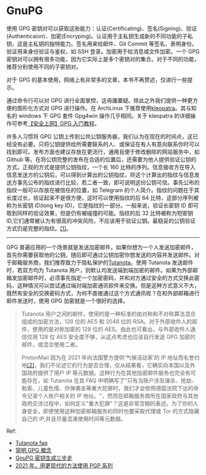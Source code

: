 # GnuPG

使用 GPG 密钥对可以获取这些能力：认证(Certificating)、签名(Signing)、验证(Authenticaion)、加密(Encryping)。认证用于主私钥生成新的不同功能的子私钥，这是主私钥的独特能力。签名用来给邮件、Git Commit 等签名，表明身份。验证用来身份验证与鉴权，如 SSH 登录。加密用于给消息或文件加密。一个 GPG 密钥对可以拥有很多功能，因为它实际上是多个密钥对的集合。对于不同的功能，推荐分别使用不同的子密钥对。

对于 GPG 的基本使用，网络上有非常多的文章，本书不再赘述，仅进行一些提示。

通过命令行可以对 GPG 进行全面掌控，这毋庸置疑。除此之外我们提供一种更方便的图形化方式对 GPG 进行操作。在 ArchLinux 下推荐使用[kleopatra](https://archlinux.org/packages/extra/x86_64/kleopatra/)。其与知名的 windows 下 GPG 套件 Gpg4win 操作几乎相同。关于 kleopatra 的详细操作可参考[【安全上网】GPG 入门教程](https://pincong.rocks/article/11717)。

许多人习惯将 GPG 公钥上传到公共公钥服务器，我们认为在现在的时间点，这已经没有必要。只将公钥提供给所需要联系的人、或保证在有人有意向联系你时可以找到即可。发布方面也建议存放在更流行，通用且便于修改删除的网站服务中，如 Github 等。在将公钥完整的发布在合适的位置后，还需要为他人提供验证公钥的方式。正规的方式是提供公钥指纹，一个长 160 比特的序列。信息接收方在导入信息发送方的公钥后，可以得到计算出的公钥指纹，将这个计算出的指纹与信息发送方事先公布的指纹进行比较，若二者一致，即可说明这份公钥可信。事先公布的指纹一般可以存放在被信任的位置，如 Telegram 的个人简介。指纹的问题在于其长度过长，验证起来不是很方便，这时可以使用指纹的后 64 比特，这部分序列被称为长密钥 ID(long key ID)，它是指纹的一部分。一般来说，验证长密钥 ID 即可取到同样的验证效果，但是仍有被碰撞的可能。指纹的后 32 比特被称为短密钥 ID,它们通常被认为有很高的冲突风险，不应该用于验证公钥。最稳妥的公钥验证方式仍是完整的指纹。[[1]](https://superuser.com/questions/769452/what-is-a-openpgp-gnupg-key-id)。

---

GPG 普遍应用的一个场景就是发送加密邮件。如果你想为一个人发送加密邮件，首先你需要获取他的公钥。随后即可通过公钥加密你想发送的内容并发送邮件。对于邮箱服务商，我们推荐致力于隐私保护的[Tutanota](https://tutanota.com/)。使用 Tutanota 发送邮件时，若双方均为 Tutanota 用户，则默认均发送端到端加密的邮件。如果为外部邮箱发加密邮件时，必须事先指定一个加密密码，并和对方通过安全的方式交换此密码，这种情况可以尝试通过端对端加密通讯软件来交换。但是这种方式意义不大，既然有安全的交换密码方式，为何不直接通过这个方式通讯呢？在和外部邮箱进行邮件发送时，使用 GPG 加密就是一个很好的选择。

> Tutanota 用户之间的邮件，使用的是一种标准的由对称和不对称算法混合组成的加密方法，128 位的 AES 和 2048 位的 RSA。对于外部收件人的邮件，使用的是对称加密的 128 位的 AES。由此也可看出，与外部收件人通信仅用 128 位 AES 安全度不够，从这点考虑也应该自行发送 GPG 加密的邮件，或混合使用二者。

> ProtonMail 因为在 2021 年向法国警方提供‘气候活动家’的 IP 地址而名誉扫地[[2]](https://zh.wikipedia.org/wiki/ProtonMail#%E9%81%B5%E5%AE%88%E7%91%9E%E5%A3%AB%E6%B3%95%E9%99%A2%E5%91%BD%E4%BB%A4%E5%92%8CIP%E8%AE%B0%E5%BD%95)，我们不论述它的行为是否合理，仅从结果看，它确实向本国以及外国政府提供了用户 IP 等元数据。这种行为在其他加密邮件服务也完全有可能存在，如 Tutanota 在其 FAQ 中明确写了"只有当账户涉及谋杀、抢劫、勒索、儿童色情、炸弹袭击等重大犯罪时，我们才会依照德国法院下达的命令记录个人账户相关的 IP 地址。"，然而在邮箱服务商所在国家政府与其他政府交涉过程中，如何定义"重大犯罪"？这是非常含糊的表述。为了你的人身安全，即使使用这种加密邮箱服务的同时也要采取代理或 Tor 的方式隐藏自己的 IP,并且尽量混淆使用时间等元数据。

Ref:

- [Tutanota faq](https://tutanota.com/faq/#0)
- [简明 GPG 概念](https://zhuanlan.zhihu.com/p/137801979)
- [GnuPG 密钥生成三步走](https://lab.jinkan.org/2020/04/30/gnupg-in-three-steps/)
- [2021 年，用更现代的方法使用 PGP 系列](https://ulyc.github.io/2021/01/13/2021%E5%B9%B4-%E7%94%A8%E6%9B%B4%E7%8E%B0%E4%BB%A3%E7%9A%84%E6%96%B9%E6%B3%95%E4%BD%BF%E7%94%A8PGP-%E4%B8%8A/)
